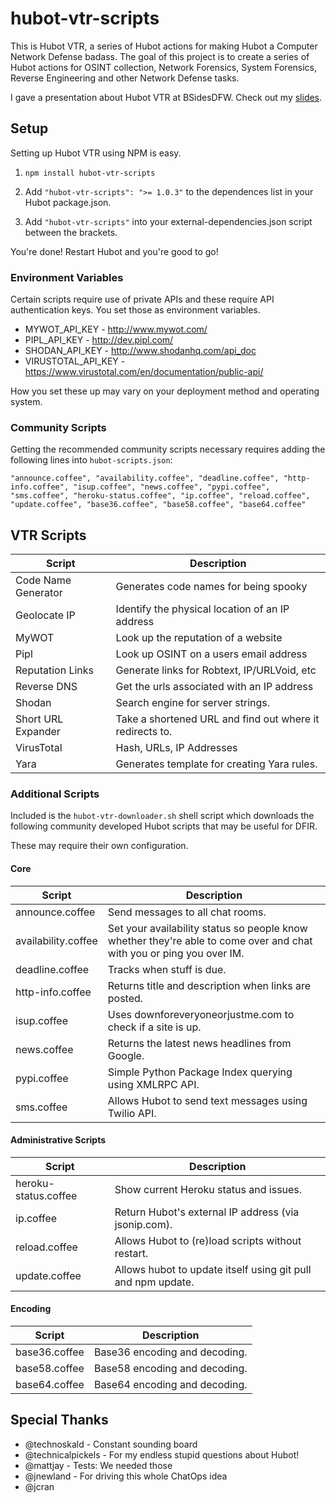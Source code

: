 hubot-vtr-scripts
=================
This is Hubot VTR, a series of Hubot actions for making Hubot a Computer Network Defense badass. The goal of this project is to create a series of Hubot actions for OSINT collection, Network Forensics, System Forensics, Reverse Engineering and other Network Defense tasks.

I gave a presentation about Hubot VTR at BSidesDFW. Check out my [slides](https://speakerdeck.com/sroberts/using-robots-to-fight-bad-guys).

## Setup

Setting up Hubot VTR using NPM is easy.

1. ```npm install hubot-vtr-scripts```

2. Add ```"hubot-vtr-scripts": ">= 1.0.3"``` to the dependences list in your Hubot package.json.

3. Add ```"hubot-vtr-scripts"``` into your external-dependencies.json script between the brackets.

You're done! Restart Hubot and you're good to go!

### Environment Variables
Certain scripts require use of private APIs and these require API authentication keys. You set those as environment variables.

* MYWOT_API_KEY - http://www.mywot.com/
* PIPL_API_KEY - http://dev.pipl.com/
* SHODAN_API_KEY - http://www.shodanhq.com/api_doc
* VIRUSTOTAL_API_KEY - https://www.virustotal.com/en/documentation/public-api/

How you set these up may vary on your deployment method and operating system.

### Community Scripts

Getting the recommended community scripts necessary requires adding the following lines into ```hubot-scripts.json```:

```"announce.coffee", "availability.coffee", "deadline.coffee", "http-info.coffee", "isup.coffee", "news.coffee", "pypi.coffee", "sms.coffee", "heroku-status.coffee", "ip.coffee", "reload.coffee", "update.coffee", "base36.coffee", "base58.coffee", "base64.coffee"```

## VTR Scripts

| Script | Description |
| ------ | ----------- |
| Code Name Generator | Generates code names for being spooky
| Geolocate IP | Identify the physical location of an IP address
| MyWOT | Look up the reputation of a website
| Pipl | Look up OSINT on a users email address
| Reputation Links | Generate links for Robtext, IP/URLVoid, etc
| Reverse DNS | Get the urls associated with an IP address
| Shodan | Search engine for server strings. |
| Short URL Expander | Take a shortened URL and find out where it redirects to. |
| VirusTotal | Hash, URLs, IP Addresses |
| Yara | Generates template for creating Yara rules. |

### Additional Scripts
Included is the ```hubot-vtr-downloader.sh``` shell script which downloads the following community developed Hubot scripts that may be useful for DFIR.

These may require their own configuration.

#### Core
| Script | Description |
| ------ | ----------- |
| announce.coffee | Send messages to all chat rooms. |
| availability.coffee | Set your availability status so people know whether they're able to come over and chat with you or ping you over IM. |
| deadline.coffee | Tracks when stuff is due. |
| http-info.coffee | Returns title and description when links are posted. |
| isup.coffee | Uses downforeveryoneorjustme.com to check if a site is up. |
| news.coffee | Returns the latest news headlines from Google. |
| pypi.coffee | Simple Python Package Index querying using XMLRPC API. |
| sms.coffee | Allows Hubot to send text messages using Twilio API. |

#### Administrative Scripts
| Script | Description |
| ------ | ----------- |
| heroku-status.coffee | Show current Heroku status and issues. |
| ip.coffee | Return Hubot's external IP address (via jsonip.com). |
| reload.coffee | Allows Hubot to (re)load scripts without restart. |
| update.coffee | Allows hubot to update itself using git pull and npm update. |

#### Encoding
| Script | Description |
| ------ | ----------- |
| base36.coffee | Base36 encoding and decoding. |
| base58.coffee | Base58 encoding and decoding. |
| base64.coffee | Base64 encoding and decoding. |

## Special Thanks
* @technoskald - Constant sounding board
* @technicalpickels - For my endless stupid questions about Hubot!
* @mattjay - Tests: We needed those
* @jnewland - For driving this whole ChatOps idea
* @jcran
